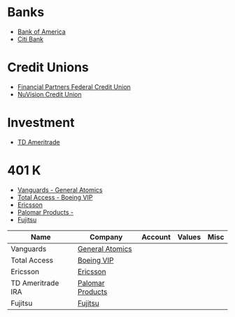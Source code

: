 <!-- Banks -->
# Banks
* [Bank of America](https://www.bankofamerica.com)
* [Citi Bank](https://online.citi.com/US/login.do?JFP_TOKEN=LIQ0ESTL)


# Credit Unions
* [Financial Partners Federal Credit Union](https://fpcu.org/)
* [NuVision Credit Union](https://nuvisionfederal.com/e-banking/online-banking)


# Investment
* [TD Ameritrade](https://invest.ameritrade.com/grid/p/login)

# 401 K

* [Vanguards - General Atomics](https://retirementplans.vanguard.com/VGApp/pe/PublicHome#/)
* [Total Access - Boeing VIP](https://securelogon-preprod.boeing.com/login/secure_logon.html)
* [Ericsson]()
* [Palomar Products - ]()
* [Fujitsu]()

<!-- Tables -->
| Name              | Company             | Account         | Values          | Misc            |
| ----------------- | ------------------- | --------------- | --------------- | --------------  |
| Vanguards         |[General Atomics](https://retirementplans.vanguard.com/VGApp/pe/PublicHome#/)|  |  | |
| Total Access      |[Boeing VIP](https://securelogon-preprod.boeing.com/login/secure_logon.html)|  |  | |
| Ericsson          |[Ericsson]()        |                 |                 |                 |
| TD Ameritrade IRA |[Palomar Products](https://invest.ameritrade.com/grid/p/login) | |  | |
| Fujitsu           |[Fujitsu]()         |                 |                 | |
